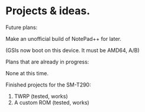 # Projects & ideas.

Future plans:

Make an unofficial build of NotePad++ for later.


(GSIs now boot on this device. It must be AMD64, A/B)



Plans that are already in progress:

None at this time.


Finished projects for the SM-T290:

1) TWRP (tested, works)
2) A custom ROM (tested, works)
